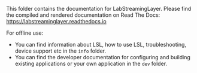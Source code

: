 This folder contains the documentation for LabStreamingLayer.
Please find the compiled and rendered documentation on Read The Docs:
https://labstreaminglayer.readthedocs.io

For offline use:
* You can find information about LSL, how to use LSL, troubleshooting,
  device support etc in the `info` folder.
* You can find the developer documentation for configuring and building
  existing applications or your own application in the `dev` folder.
